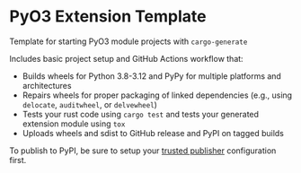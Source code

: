 # PyO3 Extension Template

Template for starting PyO3 module projects with `cargo-generate`

Includes basic project setup and GitHub Actions workflow that:

- Builds wheels for Python 3.8-3.12 and PyPy for multiple platforms and architectures
- Repairs wheels for proper packaging of linked dependencies (e.g., using `delocate`, `auditwheel`, or `delvewheel`)
- Tests your rust code using `cargo test` and tests your generated extension module using `tox`
- Uploads wheels and sdist to GitHub release and PyPI on tagged builds

To publish to PyPI, be sure to setup your [trusted publisher](https://docs.pypi.org/trusted-publishers/) configuration 
first.
